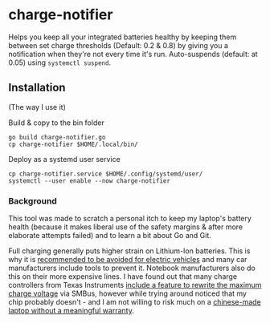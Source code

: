 # charge-notifier

Helps you keep all your integrated batteries healthy by keeping them between set charge thresholds (Default: 0.2 & 0.8) by giving you a notification when they're not every time it's run. Auto-suspends (default: at 0.05) using `systemctl suspend`. 

## Installation
(The way I use it)

Build & copy to the bin folder

```
go build charge-notifier.go
cp charge-notifier $HOME/.local/bin/
```

Deploy as a systemd user service

```
cp charge-notifier.service $HOME/.config/systemd/user/
systemctl --user enable --now charge-notifier
```

### Background
This tool was made to scratch a personal itch to keep my laptop's battery health (because it makes liberal use of the safety margins & after more elaborate attempts failed) and to learn a bit about Go and Git. 

Full charging generally puts higher strain on Lithium-Ion batteries. This is why it is [recommended to be avoided for electric vehicles](https://electrek.co/2017/09/01/tesla-battery-expert-recommends-daily-battery-pack-charging/) and many car manufacturers include tools to prevent it. Notebook manufacturers also do this on their more expensive lines. I have found out that many charge controllers from Texas Instruments [include a feature to rewrite the maximum charge voltage](http://www.ti.com/product/BQ24707/datasheet/detailed_description#SLUSA788847) via SMBus, however while trying around noticed that my chip probably doesn't - and I am not willing to risk much on a [chinese-made laptop without a meaningful warranty](https://xiaomi-mi.com/notebooks/xiaomi-mi-notebook-air-133-classic-edition-i5-8gb256gb-silver/). 
